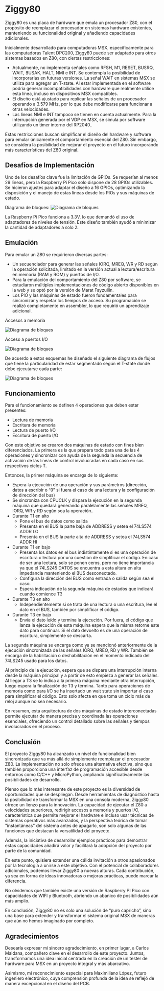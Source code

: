 # Ziggy80
Ziggy80 es una placa de hardware que emula un procesador Z80, con el propósito de reemplazar el procesador en sistemas hardware existentes, manteniendo su funcionalidad original y añadiendo capacidades adicionales.

Inicialmente desarrollado para computadoras MSX, específicamente para las computadoras Talent DPC200, Ziggy80 puede ser adaptado para otros sistemas basados en Z80, con ciertas restricciones:

* Actualmente, no implementa señales como RFSH, M1, RESET, BUSRQ, WAIT, BUSAK, HALT, NMI e INT. Se contempla la posibilidad de incorporarlas en futuras versiones. La señal WAIT en sistemas MSX se utiliza para agregar un T-state. Al estar implementada en el software podría generar incompatibilidades con hardware que realmente utilice esta línea, incluso en dispositivos MSX compatibles.
* El diseño está ajustado para replicar las señales de un procesador operando a 3.579 MHz, por lo que debe modificarse para funcionar a otras velocidades.
* Las líneas NMI e INT tampoco se tienen en cuenta actualmente. Para la interrupción generada por el VDP en MSX, se simula por software utilizando un timer interno del RP2040..

Estas restricciones buscan simplificar el diseño del hardware y software para emular únicamente el comportamiento esencial del Z80. Sin embargo, se considera la posibilidad de mejorar el proyecto en el futuro incorporando más características del Z80 original.

## Desafíos de Implementación
Uno de los desafíos clave fue la limitación de GPIOs. Se requerían al menos 29 líneas, pero la Raspberry Pi Pico solo dispone de 28 GPIOs utilizables. Se hicieron ajustes para adaptar el diseño a 16 GPIOs, optimizando la disposición y el manejo de estas líneas desde los PIOs y sus máquinas de estado.

Diagrama de bloques:
![Diagrama de bloques](/diagrama_de_bloques.svg)

La Raspberry Pi Pico funciona a 3.3V, lo que demandó el uso de adaptadores de niveles de tensión. Este diseño también ayudó a minimizar la cantidad de adaptadores a solo 2.

## Emulación
Para emular un Z80 se requirieron diversas partes:

* Un secuenciador para generar las señales IORQ, MREQ, WR y RD según la operación solicitada, limitado en la versión actual a lectura/escritura en memoria (RAM y ROM) y puertos de I/O.
* Para la emulación del comportamiento del Z80 por software, se estudiaron múltiples implementaciones de código abierto disponibles en la web y se optó por la versión de Marat Fayzullin.
* Los PIO y las máquinas de estado fueron fundamentales para sincronizar y respetar los tiempos de acceso. Su programación se realizó completamente en assembler, lo que requirió un aprendizaje adicional.

Accesos a memoria

![Diagrama de bloques](/memory_cycle_primary_slot.png)

Acceso a puertos I/O

![Diagrama de bloques](/IO_cycle_primary_slot.png)

De acuerdo a estos esquemas he diseñado el siguiente diagrama de flujos que tiene la particularidad de estar segmentado según el T-state donde debe ejecutarse cada parte:

![Diagrama de bloques](/IO_flow_chart.svg)

## Funcionamiento
Para el funcionamiento se definen 4 operaciones que deben estar presentes:

* Lectura de memoria
* Escritura de memoria
* Lectura de puerto  I/O
* Escritura de puerto I/O

Con este objetivo se crearon dos máquinas de estado con fines bien diferenciados. La primera es la que prepara todo para una de las 4 operaciones y sincronizar con ayuda de la segunda la secuencia de activación de las líneas de control involucradas en cada caso en sus respectivos ciclos T.

Entonces, la primer máquina se encarga de lo siguiente:

* Espera la ejecución de una operación y sus parámetros (dirección, datos a escribir o “0” si fuera el caso de una lectura y la configuración de dirección del bus)
* Se sincroniza con CPUCLK y dispara la ejecución en la segunda máquina que quedará generando paralelamente las señales MREQ, IORQ, WR y RD según sea la operación..
* Durante T1 en alto
  * Pone el bus de datos como salida
  * Presenta en el BUS la parte baja de ADDRESS y setea el 74LS574 ADDR LO
  * Presenta en el BUS la parte alta de ADDRESS y setea el 74LS574 ADDR HI
* Durante T1 en bajo	
  * Presenta los datos en el bus indistintamente si es una operación de escritura o lectura por una cuestión de simplificar el código. En caso de ser una lectura, solo se ponen ceros, pero no tiene importancia ya que el 74LS245 DATOS se encuentra a esta altura en alta impedancia manteniendo el BUS desconectado.
  * Configura la dirección del BUS como entrada o salida según sea el caso.
  * Espera indicación de la segunda máquina de estados que indicará cuando comience T3
* Durante T3 en alto
  * Independientemente si se trata de una lectura o una escritura, lee el dato en el BUS, también por simplificar el código. 
* Durante T3 en bajo
  * Envía el dato leído y termina la ejecución. Por fuera, el código que lanza la ejecución de esta máquina espera que la misma retorne este dato para continuar. Si el dato devuelto es de una operación de escritura, simplemente se descarta.

La segunda máquina se encarga como ya se mencionó anteriormente de la ejecución sincronizada de las señales IORQ, MREQ, RD y WR. También se encarga de la habilitación o deshabilitación en el momento indicado del 74LS245 usado para los datos.

Al principio de la ejecución, espera que se dispare una interrupción interna desde la máquina principal y a partir de esto empieza a generar las señales. Al llegar a T3 se lo indica a la primera máquina mediante otra interrupción, luego espera la finalización de T3 y termina. Tanto para operaciones de memoria como para I/O se ha insertado un wait state sin importar el caso para simplificar el código. Esto solo afecta en que toma un ciclo más de reloj aunque no sea necesario. 

En resumen, esta arquitectura de dos máquinas de estado interconectadas permite ejecutar de manera precisa y coordinada las operaciones esenciales, ofreciendo un control detallado sobre las señales y tiempos involucrados en el proceso.

## Conclusión
El proyecto Ziggy80 ha alcanzado un nivel de funcionalidad bien sincronizada que va más allá de simplemente reemplazar el procesador Z80. La implementación no solo ofrece una alternativa efectiva, sino que también proporciona una interfaz de programación accesible desde entornos como C/C++ y MicroPython, ampliando significativamente las posibilidades de desarrollo.

Pienso que lo más interesante de este proyecto es la diversidad de oportunidades que se despliegan. Desde herramientas de diagnóstico hasta la posibilidad de transformar la MSX en una consola moderna, Ziggy80 ofrece un lienzo para la innovación. La capacidad de ejecutar el Z80 a velocidades superiores, redirigir accesos a memoria y puertos I/O, característica que permite mejorar el hardware e incluso usar técnicas de sistemas operativos más avanzados, y la perspectiva teórica de tomar "instantáneas" del sistema antes de apagarlo, son solo algunas de las funciones que destacan la versatilidad del proyecto.

Además, la iniciativa de desarrollar ejemplos prácticos para demostrar estas capacidades añadirá valor y facilitará la adopción del proyecto por parte de la comunidad.

En este punto, quisiera extender una cálida invitación a otros apasionados por la tecnología a unirse a este objetivo. Con el potencial de colaboradores adicionales, podemos llevar Ziggy80 a nuevas alturas. Cada contribución, ya sea en forma de ideas innovadoras o mejoras prácticas, puede marcar la diferencia.

No olvidemos que también existe una versión de Raspberry PI Pico con capacidades de WIFI y Bluetooth, abriendo un abanico de posibilidades aún más amplio.

En conclusión, Ziggy80 no es solo una solución de “puro capricho”, sino una base para extender y transformar el sistema original MSX de maneras que aún no hemos imaginado por completo. 

## Agradecimientos
Desearía expresar mi sincero agradecimiento, en primer lugar, a Carlos Maidana, compañero clave en el desarrollo de este proyecto. Juntos, transformamos una idea inicial centrada en la creación de un tester de hardware para MSX en un proyecto integral y más abarcativo.

Asimismo, mi reconocimiento especial para Maximiliano López, futuro ingeniero electrónico, cuya comprensión profunda de la idea se reflejó de manera excepcional en el diseño del PCB.
